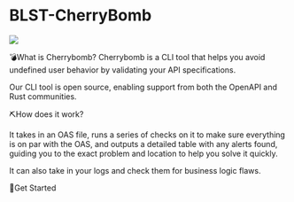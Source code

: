 # BLST-CherryBomb


<img src="https://user-images.githubusercontent.com/58718316/174298977-563a96a2-4e4f-470a-88f3-cd71dcb44ade.png">


💣What is Cherrybomb?
Cherrybomb is a CLI tool that helps you avoid undefined user behavior by validating your API specifications.

Our CLI tool is open source, enabling support from both the OpenAPI and Rust communities.


⛏How does it work?

It takes in an OAS file, runs a series of checks on it to make sure everything is on par with the OAS, and outputs a detailed table with any alerts found, guiding you to the exact problem and location to help you solve it quickly.

It can also take in your logs and check them for business logic flaws.

🚀Get Started
